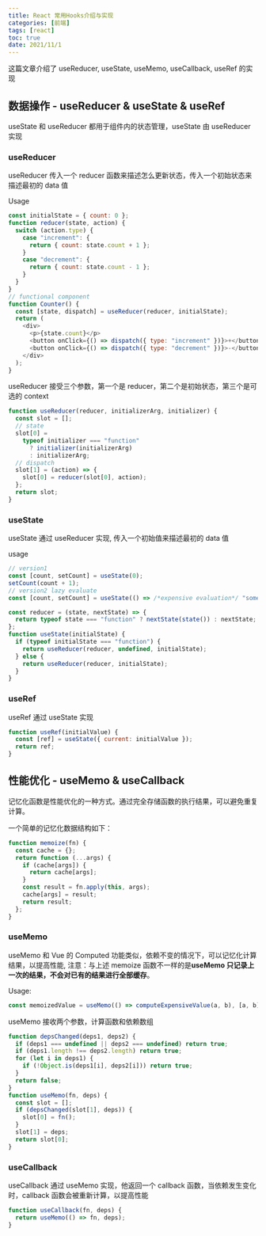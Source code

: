 ```yaml
---
title: React 常用Hooks介绍与实现
categories: [前端]
tags: [react]
toc: true
date: 2021/11/1
---
```


这篇文章介绍了 useReducer, useState, useMemo, useCallback, useRef 的实现

<!-- more -->

## 数据操作 - useReducer & useState & useRef

useState 和 useReducer 都用于组件内的状态管理，useState 由 useReducer 实现

### useReducer

useReducer 传入一个 reducer 函数来描述怎么更新状态，传入一个初始状态来描述最初的 data 值

Usage

```js
const initialState = { count: 0 };
function reducer(state, action) {
  switch (action.type) {
    case "increment": {
      return { count: state.count + 1 };
    }
    case "decrement": {
      return { count: state.count - 1 };
    }
  }
}
// functional component
function Counter() {
  const [state, dispatch] = useReducer(reducer, initialState);
  return (
    <div>
      <p>{state.count}</p>
      <button onClick={() => dispatch({ type: "increment" })}>+</button>
      <button onClick={() => dispatch({ type: "decrement" })}>-</button>
    </div>
  );
}
```

useReducer 接受三个参数，第一个是 reducer，第二个是初始状态，第三个是可选的 context

```js
function useReducer(reducer, initializerArg, initializer) {
  const slot = [];
  // state
  slot[0] =
    typeof initializer === "function"
      ? initializer(initializerArg)
      : initializerArg;
  // dispatch
  slot[1] = (action) => {
    slot[0] = reducer(slot[0], action);
  };
  return slot;
}
```

### useState

useState 通过 useReducer 实现, 传入一个初始值来描述最初的 data 值

usage

```js
// version1
const [count, setCount] = useState(0);
setCount(count + 1);
// version2 lazy evaluate
const [count, setCount] = useState(() => /*expensive evaluation*/ "someThing"));
```

```js
const reducer = (state, nextState) => {
  return typeof state === "function" ? nextState(state()) : nextState;
};
function useState(initialState) {
  if (typeof initialState === "function") {
    return useReducer(reducer, undefined, initialState);
  } else {
    return useReducer(reducer, initialState);
  }
}
```

### useRef

useRef 通过 useState 实现

```js
function useRef(initialValue) {
  const [ref] = useState({ current: initialValue });
  return ref;
}
```

## 性能优化 - useMemo & useCallback

记忆化函数是性能优化的一种方式。通过完全存储函数的执行结果，可以避免重复计算。

一个简单的记忆化数据结构如下：

```js
function memoize(fn) {
  const cache = {};
  return function (...args) {
    if (cache[args]) {
      return cache[args];
    }
    const result = fn.apply(this, args);
    cache[args] = result;
    return result;
  };
}
```

### useMemo

useMemo 和 Vue 的 Computed 功能类似，依赖不变的情况下，可以记忆化计算结果，以提高性能, 注意：与上述 memoize 函数不一样的是**useMemo 只记录上一次的结果，不会对已有的结果进行全部缓存**。

Usage:

```js
const memoizedValue = useMemo(() => computeExpensiveValue(a, b), [a, b]);
```

useMemo 接收两个参数，计算函数和依赖数组

```js
function depsChanged(deps1, deps2) {
  if (deps1 === undefined || deps2 === undefined) return true;
  if (deps1.length !== deps2.length) return true;
  for (let i in deps1) {
    if (!Object.is(deps1[i], deps2[i])) return true;
  }
  return false;
}
function useMemo(fn, deps) {
  const slot = [];
  if (depsChanged(slot[1], deps)) {
    slot[0] = fn();
  }
  slot[1] = deps;
  return slot[0];
}
```

### useCallback

useCallback 通过 useMemo 实现，他返回一个 callback 函数，当依赖发生变化时，callback 函数会被重新计算，以提高性能

```js
function useCallback(fn, deps) {
  return useMemo(() => fn, deps);
}
```
